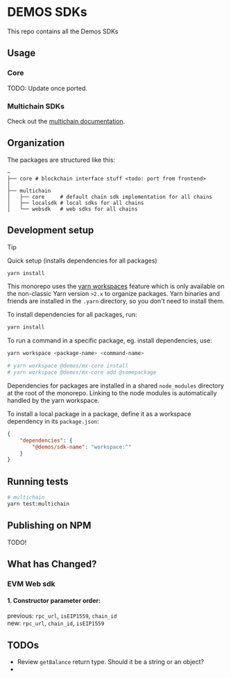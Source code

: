 # DEMOS SDKs

This repo contains all the Demos SDKs

## Usage

### Core
TODO: Update once ported.

### Multichain SDKs

Check out the [multichain documentation](./documentation/multichain/README.md).

## Organization

The packages are structured like this:

```
~
├── core # blockchain interface stuff <todo: port from frontend>
│
├── multichain
│   ├── core     # default chain sdk implementation for all chains
│   ├── localsdk # local sdks for all chains
│   └── websdk   # web sdks for all chains
```

## Development setup

> [!TIP]
> Quick setup (installs dependencies for all packages)
>
> ```sh
> yarn install
> ```

This monorepo uses the [yarn workspaces](https://yarnpkg.com/features/workspaces) feature which is only available on the non-classic Yarn version `>2.x` to organize packages. Yarn binaries and friends are installed in the `.yarn` directory, so you don't need to install them.

To install dependencies for all packages, run:

```sh
yarn install
```

To run a command in a specific package, eg. install dependencies, use:

```sh
yarn workspace <package-name> <command-name>

# yarn workspace @demos/mx-core install
# yarn workspace @demos/mx-core add @somepackage
```

Dependencies for packages are installed in a shared `node_modules` directory at the root of the monorepo. Linking to the node modules is automatically handled by the yarn workspace.

To install a local package in a package, define it as a workspace dependency in its `package.json`:

```json
{
    "dependencies": {
        "@demos/sdk-name": "workspace:^"
    }
}
```

## Running tests

```sh
# multichain
yarn test:multichain
```

## Publishing on NPM
TODO!

## What has Changed?

### EVM Web sdk

#### 1. Constructor parameter order:

previous: `rpc_url`, `isEIP1559`, `chain_id` \
new: `rpc_url`, `chain_id`, `isEIP1559`

## TODOs

-   Review `getBalance` return type. Should it be a string or an object?
-
